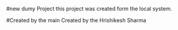 #new dumy Project
this project was created form the local system.


#Created by the main
Created by the Hrishikesh Sharma